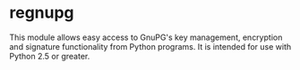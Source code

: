 regnupg
=======

This module allows easy access to GnuPG's key 
management, encryption and signature functionality from Python programs.
It is intended for use with Python 2.5 or greater.

